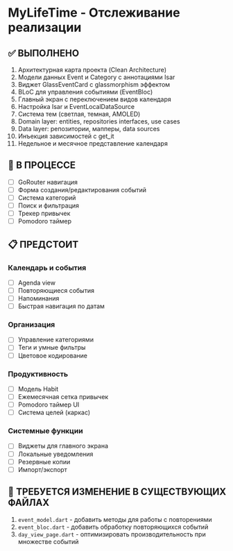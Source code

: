 # MyLifeTime - Отслеживание реализации

## ✅ ВЫПОЛНЕНО
1. Архитектурная карта проекта (Clean Architecture)
2. Модели данных Event и Category с аннотациями Isar
3. Виджет GlassEventCard с glassmorphism эффектом
4. BLoC для управления событиями (EventBloc)
5. Главный экран с переключением видов календаря
6. Настройка Isar и EventLocalDataSource
7. Система тем (светлая, темная, AMOLED)
8. Domain layer: entities, repositories interfaces, use cases
9. Data layer: репозитории, мапперы, data sources
10. Инъекция зависимостей с get_it
11. Недельное и месячное представление календаря

## 🚧 В ПРОЦЕССЕ
- [ ] GoRouter навигация
- [ ] Форма создания/редактирования событий
- [ ] Система категорий
- [ ] Поиск и фильтрация
- [ ] Трекер привычек
- [ ] Pomodoro таймер

## 📋 ПРЕДСТОИТ
### Календарь и события
- [ ] Agenda view
- [ ] Повторяющиеся события
- [ ] Напоминания
- [ ] Быстрая навигация по датам

### Организация
- [ ] Управление категориями
- [ ] Теги и умные фильтры
- [ ] Цветовое кодирование

### Продуктивность
- [ ] Модель Habit
- [ ] Ежемесячная сетка привычек
- [ ] Pomodoro таймер UI
- [ ] Система целей (каркас)

### Системные функции
- [ ] Виджеты для главного экрана
- [ ] Локальные уведомления
- [ ] Резервные копии
- [ ] Импорт/экспорт

## 🔧 ТРЕБУЕТСЯ ИЗМЕНЕНИЕ В СУЩЕСТВУЮЩИХ ФАЙЛАХ
1. `event_model.dart` - добавить методы для работы с повторениями
2. `event_bloc.dart` - добавить обработку повторяющихся событий
3. `day_view_page.dart` - оптимизировать производительность при множестве событий